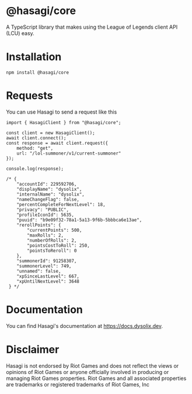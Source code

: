 # @hasagi/core

A TypeScript library that makes using the League of Legends client API (LCU) easy.

# Installation
```
npm install @hasagi/core
```
# Requests

You can use Hasagi to send a request like this

```
import { HasagiClient } from "@hasagi/core";

const client = new HasagiClient();
await client.connect();
const response = await client.request({
    method: "get",
    url: "/lol-summoner/v1/current-summoner"
});

console.log(response);

/* {
    "accountId": 229592706,
    "displayName": "dysolix",
    "internalName": "dysolix",
    "nameChangeFlag": false,
    "percentCompleteForNextLevel": 18,
    "privacy": "PUBLIC",
    "profileIconId": 5635,
    "puuid": "b9e09f32-78a1-5a13-9f6b-5bbbca6e13ae",
    "rerollPoints": {
        "currentPoints": 500,
        "maxRolls": 2,
        "numberOfRolls": 2,
        "pointsCostToRoll": 250,
        "pointsToReroll": 0
    },
    "summonerId": 91258307,
    "summonerLevel": 749,
    "unnamed": false,
    "xpSinceLastLevel": 667,
    "xpUntilNextLevel": 3648
 } */
```
# Documentation
You can find Hasagi's documentation at https://docs.dysolix.dev.
# Disclaimer
Hasagi is not endorsed by Riot Games and does not reflect the views or opinions of Riot Games or anyone officially involved in producing or managing Riot Games properties. Riot Games and all associated properties are trademarks or registered trademarks of Riot Games, Inc
